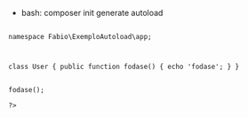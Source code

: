 - bash: composer init
generate autoload 

<code>
<?php

namespace Fabio\ExemploAutoload\app;

class User 
{
    public function fodase() {
        echo 'fodase';
    }
}
</code>
<code>
<?php
require '../vendor/autoload.php';

use Fabio\ExemploAutoload\app\User

$user = new User();

$user->fodase();

?>
</code>
